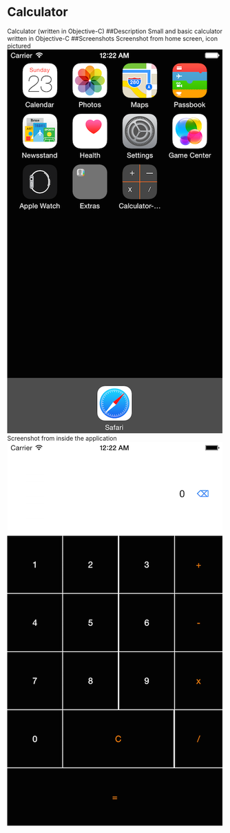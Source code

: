 # Calculator
Calculator (written in Objective-C)
##Description
Small and basic calculator written in Objective-C
##Screenshots
Screenshot from home screen, icon pictured
![image](screenshot-icon.png)
Screenshot from inside the application
![image](screenshot.png)